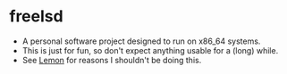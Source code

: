 # freelsd
* A personal software project designed to run on x86_64 systems.
* This is just for fun, so don't expect anything usable for a (long) while.
* See [Lemon](https://github.com/LemonOSProject/LemonOS) for reasons I shouldn't be doing this.
